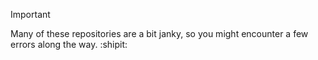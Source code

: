 > [!IMPORTANT]
> Many of these repositories are a bit janky, so you might encounter a few errors along the way. :shipit:
